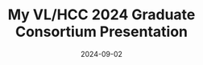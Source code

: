 ---
title: "My VL/HCC 2024 Graduate Consortium Presentation"
date: "2024-09-02"

description: "Iterating and evaluating DeckFlow."

link: "https://gcrois.github.io/vlhcc/"
newTab: true

tags: ["Frontend", "React"]
---